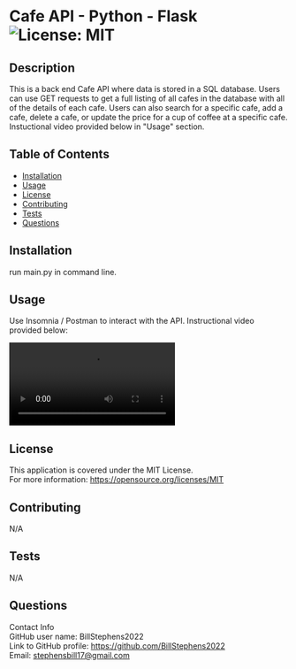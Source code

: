 # Cafe API - Python - Flask<br>![License: MIT](https://img.shields.io/badge/License-MIT-yellow.svg)

  ## Description

  This is a back end Cafe API where data is stored in a SQL database.  Users can use GET requests to get a full listing 
  of all cafes in the database with all of the details of each cafe.  Users can also search for a specific cafe, add a 
  cafe, delete a cafe, or update the price for a cup of coffee at a specific cafe.  Instuctional video provided below
  in "Usage" section.
  
  ## Table of Contents
  
  - [Installation](#installation)
  - [Usage](#usage)
  - [License](#license)
  - [Contributing](#contributing)
  - [Tests](#tests)
  - [Questions](#questions)
  
  ## Installation
  
  run main.py in command line.
  
  ## Usage
  
  Use Insomnia / Postman to interact with the API.  Instructional video provided below:

  ![Cafe API](Cafe-API.webm)

  ## License
This application is covered under the MIT License.
<br>For more information: https://opensource.org/licenses/MIT
  
  ## Contributing
  N/A
  
  ## Tests
  N/A

  ## Questions
  Contact Info<br>
  GitHub user name: BillStephens2022<br>
  Link to GitHub profile: https://github.com/BillStephens2022<br>
  Email: stephensbill17@gmail.com
